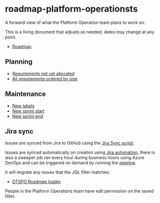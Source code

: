 # roadmap-platform-operationsts

A forward view of what the Platform Operation team plans to work on.

This is a living document that adjusts as needed, dates may change at any point.

- [Roadmap](https://github.com/orgs/hmcts/projects/10/views/12)

## Planning

- [Requirements not yet allocated](https://github.com/orgs/hmcts/projects/10/views/16)
- [All requirements ordered by size](https://github.com/orgs/hmcts/projects/10/views/3)

## Maintenance

- [New labels](https://github.com/hmcts/roadmap-platform-operations/labels)
- [New sprint start](https://github.com/orgs/hmcts/projects/10/settings/fields/27713965)
- [New sprint end](https://github.com/orgs/hmcts/projects/10/settings/fields/38305924)

## Jira sync

Issues are synced from Jira to GitHub using the [Jira Sync script](./jira-automation/create-issue.mjs).

Issues are synced automatically on creation using [Jira automation](https://tools.hmcts.net/jira/secure/AutomationProjectAdminAction!default.jspa?projectKey=DTSPO#/rule/113/audit-log), there is also a sweeper job ran every hour during business hours using Azure DevOps and can be triggered on demand by running the
[pipeline](https://dev.azure.com/hmcts/PlatformOperations/_build?definitionId=824&_a=summary).

It will migrate any issues that the JQL filter matches:
- [DTSPO Roadmap loader](https://tools.hmcts.net/jira/issues/?filter=61018)

People in the Platform Operations team have edit permission on the saved filter.
